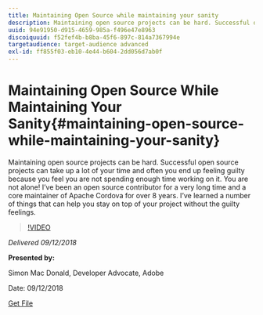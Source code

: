 ```yaml
---
title: Maintaining Open Source while maintaining your sanity
description: Maintaining open source projects can be hard. Successful open source projects can take up a lot of your time and often you end up feeling guilty because you feel you are not spending enough time working on it. Learn a number of things that can help you stay on top of your project without the guilty feelings.
uuid: 94e91950-d915-4659-985a-f496e47e8963
discoiquuid: f52fef4b-b8ba-45f6-897c-814a7367994e
targetaudience: target-audience advanced
exl-id: ff855f03-eb10-4e44-b604-2dd056d7ab0f
---
```

# Maintaining Open Source While Maintaining Your Sanity{#maintaining-open-source-while-maintaining-your-sanity}

Maintaining open source projects can be hard. Successful open source projects can take up a lot of your time and often you end up feeling guilty because you feel you are not spending enough time working on it. You are not alone! I’ve been an open source contributor for a very long time and a core maintainer of Apache Cordova for over 8 years. I’ve learned a number of things that can help you stay on top of your project without the guilty feelings.

>[!VIDEO](https://video.tv.adobe.com/v/23713/?quality=9)

*Delivered 09/12/2018*

**Presented by:**

Simon Mac Donald, Developer Advocate, Adobe

Date: 09/12/2018

[Get File](assets/maintaining-open-source-while-maintaining-your-sanity-gems-091218.pdf)

<!--
[Get back to the Overview](https://helpx.adobe.com/experience-manager/kt/eseminars/gems/aem-index.html)
-->
